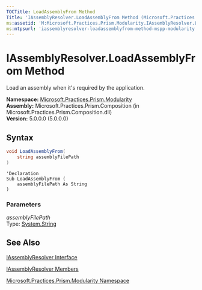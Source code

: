 ```yaml
---
TOCTitle: LoadAssemblyFrom Method
Title: 'IAssemblyResolver.LoadAssemblyFrom Method (Microsoft.Practices.Prism.Modularity)'
ms:assetid: 'M:Microsoft.Practices.Prism.Modularity.IAssemblyResolver.LoadAssemblyFrom(System.String)'
ms:mtpsurl: 'iassemblyresolver-loadassemblyfrom-method-mspp-modularity.md'
---
```


# IAssemblyResolver.LoadAssemblyFrom Method 

 Load an assembly when it's required by the application.

**Namespace:** [Microsoft.Practices.Prism.Modularity](/patterns-practices/reference/mspp-modularity-namespace)  
**Assembly:** Microsoft.Practices.Prism.Composition (in Microsoft.Practices.Prism.Composition.dll)  
**Version:** 5.0.0.0 (5.0.0.0)

## Syntax

```C#
void LoadAssemblyFrom(
	string assemblyFilePath
)
```

```VB
'Declaration
Sub LoadAssemblyFrom ( 
	assemblyFilePath As String
)
```

### Parameters

*assemblyFilePath*  
Type: [System.String](http://msdn.microsoft.com/en-us/library/s1wwdcbf)

## See Also

[IAssemblyResolver Interface](/patterns-practices/reference/iassemblyresolver-interface-mspp-modularity) 

[IAssemblyResolver Members](/patterns-practices/reference/iassemblyresolver-members-mspp-modularity) 
 
[Microsoft.Practices.Prism.Modularity Namespace](/patterns-practices/reference/mspp-modularity-namespace)  